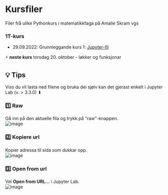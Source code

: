 # Kursfiler
Filer frå ulike Pythonkurs i matematikkfaga på Amalie Skram vgs

### 1T-kurs
- 29.09.2022: Grunnleggande kurs 1: [Jupyter-fil](https://github.com/Matematikk-Amalie-Skram-vgs/kursfiler/blob/main/Utskrift_variablar_vilkaar.ipynb)

:zap: **neste kurs** torsdag 20. oktober - løkker og funksjonar

## :bulb: Tips

Viss du vil lasta ned filene og bruka dei sjølv kan det gjerast enkelt i Jupyter Lab (v. > 3.3.0) ⬇

### 1️⃣ Raw

Gå inn på den aktuelle fila og trykk på "raw"-knappen. <br>
![image](https://user-images.githubusercontent.com/79814135/192210705-1212dc15-8e61-4f31-ab81-9002dd814ea7.png)

### 2️⃣ Kopiere url

Kopier adressa til sida som dukkar opp. <br>
![image](https://user-images.githubusercontent.com/79814135/192210812-ffa3f79c-1f9d-4059-b9dd-5184ff6850d7.png)

### 3️⃣ Open from url

Vel **Open from URL...** i Jupyter Lab. <br>
![image](https://user-images.githubusercontent.com/79814135/192210948-370062c9-81d9-4158-a935-e25aad7332bc.png)

